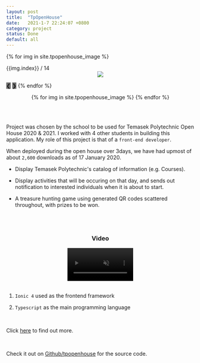 ```yaml
---
layout: post
title:  "TpOpenHouse"
date:   2021-1-7 22:24:07 +0800
category: project
status: Done
default: all
---
```



<div class="slideshow-container">

 {% for img in site.tpopenhouse_image %}
  <div class="mySlides fade">
    <div class="numbertext">{{img.index}} / 14</div>
    <div style="width: 100%; text-align: center;">
      <img src="/assets/tpopenhouse/{{img.img_name}}" style="width: {{img.width}}">
    </div>
  </div>

  <a style="background-color: #717171;" class="prev" onclick="plusSlides(-1)">❮</a>
  <a style="background-color: #717171;" class="next" onclick="plusSlides(1)">❯</a>
 {% endfor %}
</div>

<div style="text-align:center">
  {% for img in site.tpopenhouse_image %}
    <span class="dot" onclick="currentSlide({{img.index}})"></span> 
  {% endfor %}
</div>

<br><br>

Project was chosen by the school to be used for Temasek Polytechnic Open House 2020 & 2021. I worked with 4 other students in building this application. My role of this project is that of a `front-end developer`. 

When deployed during the open house over 3days, we have had upmost of about `2,600` downloads as of 17 January 2020.

- Display Temasek Polytechnic's catalog of information (e.g. Courses).

- Display activities that will be occuring on that day, and sends out notification to interested individuals when it is about to start.

- A treasure hunting game using generated QR codes scattered throughout, with prizes to be won.

<br><br>

<div class="video-container">
  <h3 style="text-align: center;">Video</h3>
  <div style="width: 100%; text-align: center;">
    <video muted src="https://user-images.githubusercontent.com/58838335/182028546-c206b259-b30a-46b7-856c-457d55f7f1cc.mp4" controls="controls" style="width: 35%;"></video>
  </div>
</div>




<br>

1. `Ionic 4` used as the frontend framework

1. `Typescript` as the main programming language 

<br>

Click [here][onedrive] to find out more.

<br>

Check it out on [Github/tpopenhouse][github] for the source code.

[github]: https://github.com/LamJingJie/tpopenhouse2020
[onedrive]: https://onedrive.live.com/?authkey=%21AC0WT3OM1B15q1M&cid=DF6D60F58A42CCCF&id=DF6D60F58A42CCCF%21111701&parId=DF6D60F58A42CCCF%21111407&o=OneUp


<link rel="stylesheet" type="text/css" href="/exproject-portfolio/style/tpopenhouse/tpopenhouse.css">
<script src="/exproject-portfolio/style/tpopenhouse/tpopenhouse.js"></script>